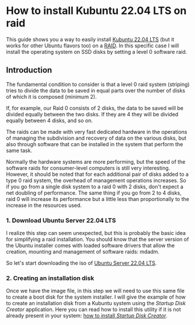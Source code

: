 # How to install Kubuntu 22.04 LTS on raid
This guide shows you a way to easily install [Kubuntu 22.04 LTS](https://kubuntu.org/getkubuntu/ "Kubuntu 22.04 LTS") (but it works for other Ubuntu flavors too) on a [RAID](https://en.wikipedia.org/wiki/RAID "RAID"). In this specific case I will install the operating system on SSD disks by setting a level 0 software raid.

## Introduction
The fundamental condition to consider is that a level 0 raid system (striping) tries to divide the data to be saved in equal parts over the number of disks of which it is composed (minimum 2).

If, for example, our Raid 0 consists of 2 disks, the data to be saved will be divided equally between the two disks. If they are 4 they will be divided equally between 4 disks, and so on.

The raids can be made with very fast dedicated hardware in the operations of managing the subdivision and recovery of data on the various disks, but also through software that can be installed in the system that perform the same task.

Normally the hardware systems are more performing, but the speed of the software raids for consumer-level computers is still very interesting. However, it should be noted that for each additional pair of disks added to a type 0 raid system, the overhead of management operations increases. So if you go from a single disk system to a raid 0 with 2 disks, don't expect a net doubling of performance. The same thing if you go from 2 to 4 disks, raid 0 will increase its performance but a little less than proportionally to the increase in the resources used.

### 1. Download Ubuntu Server 22.04 LTS
I realize this step can seem unexpected, but this is probably the basic idea for simplifying a raid installation. You should know that the server version of the Ubuntu installer comes with loaded software drivers that allow the creation, mounting and management of software raids: mdadm.

So let's start downloading the iso of [Ubuntu Server 22.04 LTS](https://cdimage.ubuntu.com/ubuntu-server/daily-live/current/jammy-live-server-amd64.iso "Ubuntu Server 22.04 LTS").


### 2. Creating an installation disk
Once we have the image file, in this step we will need to use this same file to create a boot disk for the system installer. I will give the example of how to create an installation disk from a Kubuntu system using the *Startup Disk Creator* application. Here you can read how to install this utility if it is not already present in your system: [how to install *Startup Disk Creator*](https://www.how2shout.com/linux/create-live-bootable-usb-using-ubuntu-20-04s-startup-disk-creator/ "how to install *Startup Disk Creator*").
